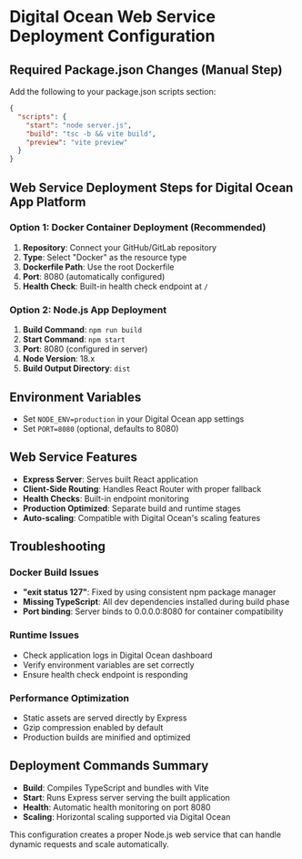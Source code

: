 
# Digital Ocean Web Service Deployment Configuration

## Required Package.json Changes (Manual Step)

Add the following to your package.json scripts section:

```json
{
  "scripts": {
    "start": "node server.js",
    "build": "tsc -b && vite build",
    "preview": "vite preview"
  }
}
```

## Web Service Deployment Steps for Digital Ocean App Platform

### Option 1: Docker Container Deployment (Recommended)
1. **Repository**: Connect your GitHub/GitLab repository
2. **Type**: Select "Docker" as the resource type
3. **Dockerfile Path**: Use the root Dockerfile
4. **Port**: 8080 (automatically configured)
5. **Health Check**: Built-in health check endpoint at `/`

### Option 2: Node.js App Deployment
1. **Build Command**: `npm run build`
2. **Start Command**: `npm start`
3. **Port**: 8080 (configured in server)
4. **Node Version**: 18.x
5. **Build Output Directory**: `dist`

## Environment Variables
- Set `NODE_ENV=production` in your Digital Ocean app settings
- Set `PORT=8080` (optional, defaults to 8080)

## Web Service Features
- **Express Server**: Serves built React application
- **Client-Side Routing**: Handles React Router with proper fallback
- **Health Checks**: Built-in endpoint monitoring
- **Production Optimized**: Separate build and runtime stages
- **Auto-scaling**: Compatible with Digital Ocean's scaling features

## Troubleshooting

### Docker Build Issues
- **"exit status 127"**: Fixed by using consistent npm package manager
- **Missing TypeScript**: All dev dependencies installed during build phase
- **Port binding**: Server binds to 0.0.0.0:8080 for container compatibility

### Runtime Issues
- Check application logs in Digital Ocean dashboard
- Verify environment variables are set correctly
- Ensure health check endpoint is responding

### Performance Optimization
- Static assets are served directly by Express
- Gzip compression enabled by default
- Production builds are minified and optimized

## Deployment Commands Summary
- **Build**: Compiles TypeScript and bundles with Vite
- **Start**: Runs Express server serving the built application
- **Health**: Automatic health monitoring on port 8080
- **Scaling**: Horizontal scaling supported via Digital Ocean

This configuration creates a proper Node.js web service that can handle dynamic requests and scale automatically.
